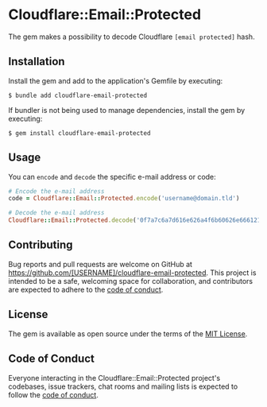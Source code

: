 # Cloudflare::Email::Protected

The gem makes a possibility to decode Cloudflare `[email protected]` hash.

## Installation

Install the gem and add to the application's Gemfile by executing:

    $ bundle add cloudflare-email-protected

If bundler is not being used to manage dependencies, install the gem by executing:

    $ gem install cloudflare-email-protected

## Usage

You can `encode` and `decode` the specific e-mail address or code:

```ruby
# Encode the e-mail address
code = Cloudflare::Email::Protected.encode('username@domain.tld')

# Decode the e-mail address
Cloudflare::Email::Protected.decode('0f7a7c6a7d616e626a4f6b60626e6661217b636b') # username@domain.tld
```

## Contributing

Bug reports and pull requests are welcome on GitHub at https://github.com/[USERNAME]/cloudflare-email-protected. This project is intended to be a safe, welcoming space for collaboration, and contributors are expected to adhere to the [code of conduct](https://github.com/[USERNAME]/cloudflare-email-protected/blob/master/CODE_OF_CONDUCT.md).

## License

The gem is available as open source under the terms of the [MIT License](https://opensource.org/licenses/MIT).

## Code of Conduct

Everyone interacting in the Cloudflare::Email::Protected project's codebases, issue trackers, chat rooms and mailing lists is expected to follow the [code of conduct](https://github.com/[USERNAME]/cloudflare-email-protected/blob/master/CODE_OF_CONDUCT.md).
